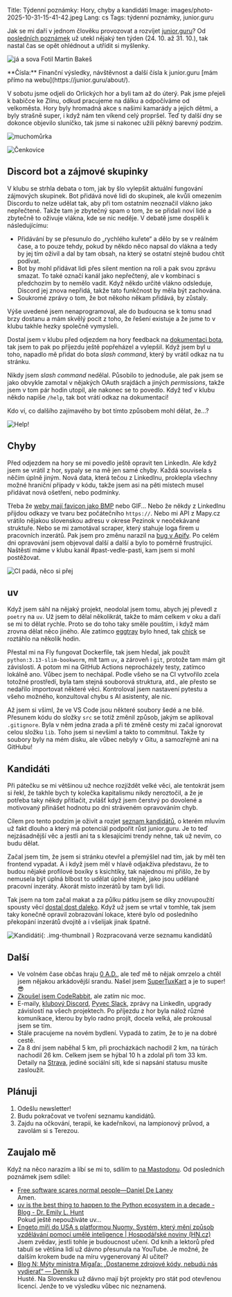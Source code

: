 Title: Týdenní poznámky: Hory, chyby a kandidáti
Image: images/photo-2025-10-31-15-41-42.jpeg
Lang: cs
Tags: týdenní poznámky, junior.guru

Jak se mi daří v jednom člověku provozovat a rozvíjet [junior.guru](https://junior.guru/)?
Od [posledních poznámek]({filename}2025-10-24_tydenni-poznamky-zive-nataceni-podcastu-podvocasem-posledni-pripravy-newsletteru-a-inzeraty-z-li.md) už utekl nějaký ten týden (24. 10. až 31. 10.), tak nastal čas se opět ohlédnout a utřídit si myšlenky.

![já a sova]({static}/images/photo-2025-10-31-15-41-42.jpeg)
Fotil Martin Bakeš

<div class="alert alert-warning" role="alert" markdown="1">
**Čísla:** Finanční výsledky, návštěvnost a další čísla k junior.guru [mám přímo na webu](https://junior.guru/about/).
</div>

V sobotu jsme odjeli do Orlických hor a byli tam až do úterý. Pak jsme přejeli k babičce ke Zlínu, odkud pracujeme na dálku a odpočíváme od velkoměsta. Hory byly hromadná akce s našimi kamarády a jejich dětmi, a byly strašně super, i když nám ten víkend celý propršel. Teď ty další dny se dokonce objevilo sluníčko, tak jsme si nakonec užili pěkný barevný podzim.

![muchomůrka]({static}/images/photo-2025-10-31-15-42-30.jpeg)

![Čenkovice]({static}/images/photo-2025-10-31-15-41-25.jpeg)

## Discord bot a zájmové skupinky

V klubu se strhla debata o tom, jak by šlo vylepšit aktuální fungování zájmových skupinek. Bot přidává nové lidi do skupinek, ale kvůli omezením Discordu to nelze udělat tak, aby při tom ostatním neoznačil vlákno jako nepřečtené. Takže tam je zbytečný spam o tom, že se přidali noví lidé a zbytečně to oživuje vlákna, kde se nic neděje. V debatě jsme dospěli k následujícímu:

- Přidávání by se přesunulo do „rychlého kuřete“ a dělo by se v reálném čase, a to pouze tehdy, pokud by někdo něco napsal do vlákna a tedy by jej tím oživil a dal by tam obsah, na který se ostatní stejně budou chtít podívat.
- Bot by mohl přidávat lidi přes silent mention na roli a pak svou zprávu smazat. To také označí kanál jako nepřečtený, ale v kombinaci s předchozím by to nemělo vadit. Když někdo určité vlákno odsleduje, Discord jej znova nepřidá, takže tato funkčnost by měla být zachována.
- Soukromé zprávy o tom, že bot někoho někam přidává, by zůstaly.

Výše uvedené jsem nenaprogramoval, ale do budoucna se k tomu snad brzy dostanu a mám skvělý pocit z toho, že řešení existuje a že jsme to v klubu takhle hezky společně vymysleli.

Dostal jsem v klubu před odjezdem na hory feedback na [dokumentaci bota](https://junior.guru/about/bot/), tak jsem to pak po příjezdu ještě popřeházel a vylepšil. Když jsem byl u toho, napadlo mě přidat do bota _slash command_, který by vrátil odkaz na tu stránku.

Nikdy jsem _slash command_ nedělal. Působilo to jednoduše, ale pak jsem se jako obvykle zamotal v nějakých OAuth srajdách a jiných _permissions_, takže jsem v tom pár hodin utopil, ale nakonec se to povedlo. Když teď v klubu někdo napíše `/help`, tak bot vrátí odkaz na dokumentaci!

Kdo ví, co dalšího zajímavého by bot tímto způsobem mohl dělat, že…?

![Help!]({static}/images/screenshot-2025-10-31-at-16-26-27.png)

## Chyby

Před odjezdem na hory se mi povedlo ještě opravit ten LinkedIn. Ale když jsem se vrátil z hor, sypaly se na mě jen samé chyby. Každá souvisela s něčím úplně jiným. Nová data, která tečou z LinkedInu, proklepla všechny možné hraniční případy v kódu, takže jsem asi na pěti místech musel přidávat nová ošetření, nebo podmínky.

Třeba že [weby mají favicon jako BMP](https://mastodonczech.cz/@honzajavorek/115456794522147200) nebo GIF… Nebo že někdy z LinkedInu přijdou odkazy ve tvaru bez počátečního `https://`. Nebo mi API z Mapy.cz vrátilo nějakou slovenskou adresu v okrese Pezinok v neočekávané struktuře. Nebo se mi zamotával scraper, který stahuje loga firem u pracovních inzerátů. Pak jsem pro změnu narazil na [bug v Apify](https://github.com/apify/apify-sdk-python/issues/655). Po celém dni opravování jsem objevoval další a další a bylo to poměrně frustrující. Naštěstí máme v klubu kanál #past-vedle-pasti, kam jsem si mohl postěžovat.

![CI padá, něco si přej]({static}/images/screenshot-2025-10-30-at-16-13-06.jpg)

## uv

Když jsem sáhl na nějaký projekt, neodolal jsem tomu, abych jej převedl z `poetry` na `uv`. Už jsem to dělal několikrát, takže to mám celkem v oku a daří se mi to dělat rychle. Proto se do toho taky směle pouštím, i když mám zrovna dělat něco jiného. Ale zatímco [eggtray](https://github.com/juniorguru/eggtray) bylo hned, tak [chick](https://github.com/juniorguru/chick) se roztáhlo na několik hodin.

Přestal mi na Fly fungovat Dockerfile, tak jsem hledal, jak použít `python:3.13-slim-bookworm`, mít tam `uv`, a zároveň i `git`, protože tam mám git závislosti. A potom mi na GitHub Actions neprocházely testy, zatímco lokálně ano. Vůbec jsem to nechápal. Podle všeho se na CI vytvořilo zcela totožné prostředí, byla tam stejná souborová struktura, atd., ale přesto se nedařilo importovat některé věci. Kontroloval jsem nastavení pytestu a všeho možného, konzultoval chybu s AI asistenty, ale nic.

Až jsem si všiml, že ve VS Code jsou některé soubory šedé a ne bílé. Přesunem kódu do složky `src` se totiž změnil způsob, jakým se aplikoval `.gitignore`. Byla v něm jedna zrada a při té změně cesty mi začal ignorovat celou složku `lib`. Toho jsem si nevšiml a takto to commitnul. Takže ty soubory byly na mém disku, ale vůbec nebyly v Gitu, a samozřejmě ani na GitHubu!

## Kandidáti

Při pátečku se mi většinou už nechce rozjíždět velké věci, ale tentokrát jsem si řekl, že takhle bych ty kolečka kapitalismu nikdy neroztočil, a že je potřeba taky někdy přitlačit, zvlášť když jsem čerstvý po dovolené a motivovaný přinášet hodnotu po dni stráveném opravováním chyb.

Cílem pro tento podzim je oživit a rozjet [seznam kandidátů](https://junior.guru/candidates/), o kterém mluvím už fakt dlouho a který má potenciál podpořit růst junior.guru. Je to teď nejzásadnější věc a jestli ani ta s klesajícími trendy nehne, tak už nevím, co budu dělat.

Začal jsem tím, že jsem si stránku otevřel a přemýšlel nad tím, jak by měl ten frontend vypadat. A i když jsem měl v hlavě odjakživa představu, že to budou nějaké profilové boxíky s ksichtíky, tak najednou mi přišlo, že by nemusela být úplná blbost to udělat úplně stejně, jako jsou udělané pracovní inzeráty. Akorát místo inzerátů by tam byli lidi.

Tak jsem na tom začal makat a za půlku pátku jsem se díky znovupoužití spousty věcí [dostal dost daleko](https://github.com/juniorguru/junior.guru/pull/1590). Když už jsem se vrtal v tomhle, tak jsem taky konečně opravil zobrazování lokace, které bylo od posledního překopání inzerátů dvojitě a i všelijak jinak špatně.

![Kandidáti]({static}/images/screenshot-2025-10-31-at-15-10-53.png){: .img-thumbnail }
Rozpracovaná verze seznamu kandidátů

## Další

-   Ve volném čase občas hraju [0 A.D.](https://play0ad.com/), ale teď mě to nějak omrzelo a chtěl jsem nějakou arkádovější srandu. Našel jsem [SuperTuxKart](https://supertuxkart.net/) a je to super! 😎
-   [Zkoušel jsem CodeRabbit](https://mastodonczech.cz/@honzajavorek/115468449933384922), ale zatím nic moc.
-   E-maily, [klubový Discord](https://junior.guru/club/), [Pyvec Slack](https://docs.pyvec.org/operations/support.html#sit-kontaktu), zprávy na LinkedIn, upgrady závislostí na všech projektech. Po příjezdu z hor byla nálož různé komunikace, kterou by bylo radno projít, docela velká, ale prokousal jsem se tím.
-   Stále pracujeme na novém bydlení. Vypadá to zatím, že to je na dobré cestě.
-   Za 8 dní jsem naběhal 5 km, při procházkách nachodil 2 km, na túrách nachodil 26 km. Celkem jsem se hýbal 10 h a zdolal při tom 33 km.
    Detaily na [Strava](https://www.strava.com/athletes/31242569), jediné sociální síti, kde si napsání statusu musíte zasloužit.

## Plánuji

1.  Odešlu newsletter!
2.  Budu pokračovat ve tvoření seznamu kandidátů.
3.  Zajdu na očkování, terapii, ke kadeřníkovi, na lampionový průvod, a zavolám si s Terezou.

## Zaujalo mě

Když na něco narazím a líbí se mi to, sdílím to [na Mastodonu](https://mastodonczech.cz/@honzajavorek).
Od posledních poznámek jsem sdílel:

- [Free software scares normal people—Daniel De Laney](http://danieldelaney.net/normal/)<br>Amen.
- [uv is the best thing to happen to the Python ecosystem in a decade - Blog - Dr. Emily L. Hunt](https://emily.space/posts/251023-uv)<br>Pokud ještě nepoužíváte uv…
- [Engeto míří do USA s platformou Nuomy. Systém, který mění způsob vzdělávání pomocí umělé inteligence | Hospodářské noviny (HN.cz)](https://benative.hn.cz/c1-67805620-engeto-miri-do-usa-s-platformou-nuomy-system-ktery-meni-zpusob-vzdelavani-pomoci-umele-inteligence)<br>Jsem zvědav, jestli tohle je budoucnost učení. Od knih a lektorů před tabulí se většina lidí už dávno přesunula na YouTube. Je možné, že dalším krokem bude na míru vygenerovaný AI učitel?
- [Blog N: Mýty ministra Migaľa: „Dostaneme zdrojové kódy, nebudú nás vydierať“ &mdash; Denník N](https://dennikn.sk/blog/4934481/myty-ministra-migala-dostaneme-zdrojove-kody-nebudu-nas-vydierat/)<br>Husté. Na Slovensku už dávno mají být projekty pro stát pod otevřenou licencí. Jenže to ve výsledku vůbec nic neznamená.
